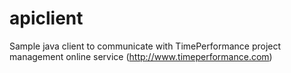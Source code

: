 apiclient
=========

Sample java client to communicate with TimePerformance project management online service (http://www.timeperformance.com)



